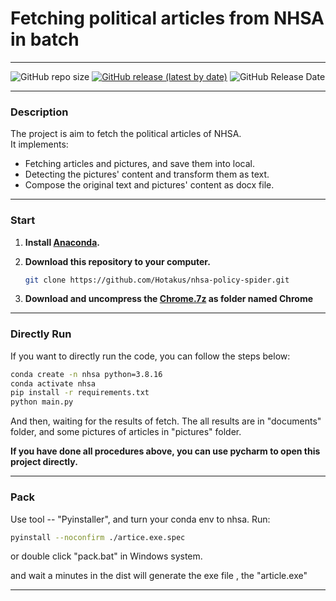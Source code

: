 # Fetching political articles from NHSA in batch

---

![GitHub repo size](https://img.shields.io/github/repo-size/hotakus/nhsa-policy-spider?style=flat-square)
[![GitHub release (latest by date)](https://img.shields.io/github/v/release/hotakus/nhsa-policy-spider?style=flat-square)](https://github.com/Hotakus/nhsa-policy-spider/releases)
![GitHub Release Date](https://img.shields.io/github/release-date/hotakus/nhsa-policy-spider)

---

### Description

The project is aim to fetch the political articles of NHSA.  
It implements:
- Fetching articles and pictures, and save them into local.
- Detecting the pictures' content and transform them as text.
- Compose the original text and pictures' content as docx file.

---

### Start

1. **Install [Anaconda](https://www.anaconda.com/download/).**
2. **Download this repository to your computer.**

    ```Bash
    git clone https://github.com/Hotakus/nhsa-policy-spider.git
    ```

3. **Download and uncompress the [Chrome.7z](https://github.com/Hotakus/nhsa-policy-spider/releases/download/nps-v1.1.3/Chrome.7z) as folder named Chrome**

---

### Directly Run

If you want to directly run the code, you can follow the steps below:

```Bash
conda create -n nhsa python=3.8.16
conda activate nhsa
pip install -r requirements.txt
python main.py
```

And then, waiting for the results of fetch.
The all results are in "documents" folder, and some pictures of articles in
"pictures" folder.

**If you have done all procedures above,  you can use pycharm to open this project directly.**

---

### Pack

Use tool -- "Pyinstaller", and turn your conda env to nhsa.
Run:

```Bash
pyinstall --noconfirm ./artice.exe.spec
```

or double click "pack.bat" in Windows system.

and wait a minutes in the dist will generate the exe file
, the "article.exe"

---
